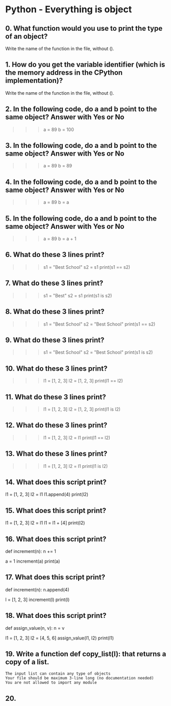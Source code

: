# Python - Everything is object

## 0. What function would you use to print the type of an object?

Write the name of the function in the file, without ().

## 1. How do you get the variable identifier (which is the memory address in the CPython implementation)?

Write the name of the function in the file, without ().

## 2. In the following code, do a and b point to the same object? Answer with Yes or No

>>> a = 89
>>> b = 100

## 3. In the following code, do a and b point to the same object? Answer with Yes or No

>>> a = 89
>>> b = 89

## 4. In the following code, do a and b point to the same object? Answer with Yes or No

>>> a = 89
>>> b = a

## 5. In the following code, do a and b point to the same object? Answer with Yes or No

>>> a = 89
>>> b = a + 1

## 6. What do these 3 lines print?

>>> s1 = "Best School"
>>> s2 = s1
>>> print(s1 == s2)
## 7. What do these 3 lines print?

>>> s1 = "Best"
>>> s2 = s1
>>> print(s1 is s2)

## 8. What do these 3 lines print?

>>> s1 = "Best School"
>>> s2 = "Best School"
>>> print(s1 == s2)

## 9. What do these 3 lines print?

>>> s1 = "Best School"
>>> s2 = "Best School"
>>> print(s1 is s2)

## 10. What do these 3 lines print?

>>> l1 = [1, 2, 3]
>>> l2 = [1, 2, 3] 
>>> print(l1 == l2)

## 11. What do these 3 lines print?

>>> l1 = [1, 2, 3]
>>> l2 = [1, 2, 3] 
>>> print(l1 is l2)

## 12. What do these 3 lines print?

>>> l1 = [1, 2, 3]
>>> l2 = l1
>>> print(l1 == l2)

## 13. What do these 3 lines print?

>>> l1 = [1, 2, 3]
>>> l2 = l1
>>> print(l1 is l2)

## 14. What does this script print?

l1 = [1, 2, 3]
l2 = l1
l1.append(4)
print(l2)

## 15. What does this script print?

l1 = [1, 2, 3]
l2 = l1
l1 = l1 + [4]
print(l2)

## 16. What does this script print?

def increment(n):
    n += 1

a = 1
increment(a)
print(a)

## 17. What does this script print?

def increment(n):
    n.append(4)

l = [1, 2, 3]
increment(l)
print(l)

## 18. What does this script print?

def assign_value(n, v):
    n = v

l1 = [1, 2, 3]
l2 = [4, 5, 6]
assign_value(l1, l2)
print(l1)

## 19. Write a function def copy_list(l): that returns a copy of a list.

    The input list can contain any type of objects
    Your file should be maximum 3-line long (no documentation needed)
    You are not allowed to import any module

## 20.
